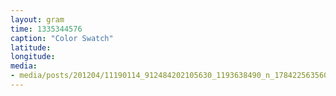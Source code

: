 ```yaml
---
layout: gram
time: 1335344576
caption: "Color Swatch"
latitude: 
longitude: 
media:
- media/posts/201204/11190114_912484202105630_1193638490_n_17842256356000351.jpg
---
```

